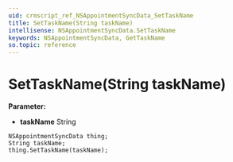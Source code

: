 ```yaml
---
uid: crmscript_ref_NSAppointmentSyncData_SetTaskName
title: SetTaskName(String taskName)
intellisense: NSAppointmentSyncData.SetTaskName
keywords: NSAppointmentSyncData, GetTaskName
so.topic: reference
---
```


# SetTaskName(String taskName)

**Parameter:** 
* **taskName** String

```crmscript
NSAppointmentSyncData thing;
String taskName;
thing.SetTaskName(taskName);
```

